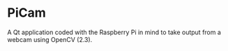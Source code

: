 PiCam
=====

A Qt application coded with the Raspberry Pi in mind to take output from a webcam using OpenCV (2.3).
